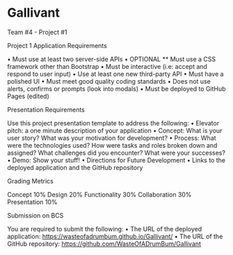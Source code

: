 # Gallivant
 Team #4 - Project #1

Project 1 Application Requirements

• Must use at least two server-side APIs
• OPTIONAL ** Must use a CSS framework other than Bootstrap
• Must be interactive (i.e: accept and respond to user input)
• Use at least one new third-party API
• Must have a polished UI
• Must meet good quality coding standards
• Does not use alerts, confirms or prompts (look into modals)
• Must be deployed to GitHub Pages (edited) 

Presentation Requirements

Use this project presentation template to address the following:
• Elevator pitch: a one minute description of your application
• Concept: What is your user story? What was your motivation for development?
• Process: What were the technologies used? How were tasks and roles broken down and assigned? What challenges did you encounter? What were your successes?
• Demo: Show your stuff!
• Directions for Future Development
• Links to the deployed application and the GitHub repository

Grading Metrics

Concept         10%
Design            20%
Functionality  30%
Collaboration  30%
Presentation   10%

Submission on BCS

You are required to submit the following:
• The URL of the deployed application: https://wasteofadrumbum.github.io/Gallivant/
• The URL of the GitHub repository: https://github.com/WasteOfADrumBum/Gallivant
